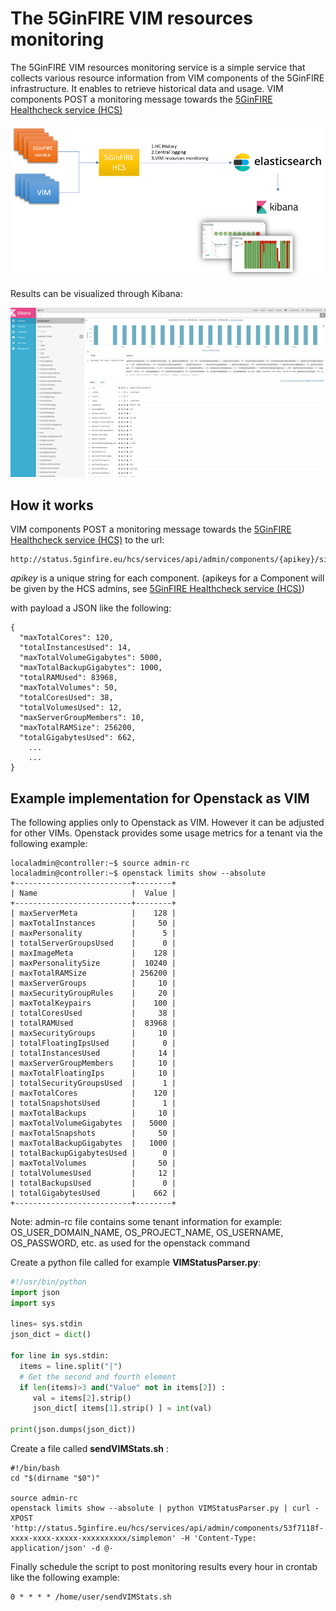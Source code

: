 <!-- TITLE: The 5GinFIRE VIM resources monitoring -->
<!-- SUBTITLE: The 5GinFIRE VIM resources monitoring -->

# The 5GinFIRE VIM resources monitoring
The 5GinFIRE VIM resources monitoring service is a simple service that collects various resource information from VIM components of the 5GinFIRE infrastructure. It enables to retrieve historical data and usage. 
VIM components POST a monitoring message towards the [5GinFIRE Healthcheck service (HCS)](hcservice/usage)

![Hcs Elastic Architecture](/uploads/hcs/hcs-elastic-architecture.png "Hcs Elastic Architecture")

Results can be visualized through Kibana:

![Hcs Vim Kibana](/uploads/hcs/hcs-vim-kibana.png "Hcs Vim Kibana")


## How it works


VIM components POST a monitoring message towards the [5GinFIRE Healthcheck service (HCS)](hcservice/usage)  to the url:

```text
http://status.5ginfire.eu/hcs/services/api/admin/components/{apikey}/simplemon
```
*apikey* is a unique string for each component. (apikeys for a Component will be given by the HCS admins, see  [5GinFIRE Healthcheck service (HCS)](hcservice/usage))

with payload a JSON like the following:
```text
{
  "maxTotalCores": 120,
  "totalInstancesUsed": 14,
  "maxTotalVolumeGigabytes": 5000,
  "maxTotalBackupGigabytes": 1000,
  "totalRAMUsed": 83968,
  "maxTotalVolumes": 50,
  "totalCoresUsed": 38,
  "totalVolumesUsed": 12,
  "maxServerGroupMembers": 10,
  "maxTotalRAMSize": 256200,
  "totalGigabytesUsed": 662,
	...
	...
}
```


## Example implementation for Openstack as VIM


The following applies only to Openstack as VIM. However it can be adjusted for other VIMs.
Openstack provides some usage metrics for a tenant via the following example:


```text
localadmin@controller:~$ source admin-rc
localadmin@controller:~$ openstack limits show --absolute
+--------------------------+--------+
| Name                     |  Value |
+--------------------------+--------+
| maxServerMeta            |    128 |
| maxTotalInstances        |     50 |
| maxPersonality           |      5 |
| totalServerGroupsUsed    |      0 |
| maxImageMeta             |    128 |
| maxPersonalitySize       |  10240 |
| maxTotalRAMSize          | 256200 |
| maxServerGroups          |     10 |
| maxSecurityGroupRules    |     20 |
| maxTotalKeypairs         |    100 |
| totalCoresUsed           |     38 |
| totalRAMUsed             |  83968 |
| maxSecurityGroups        |     10 |
| totalFloatingIpsUsed     |      0 |
| totalInstancesUsed       |     14 |
| maxServerGroupMembers    |     10 |
| maxTotalFloatingIps      |     10 |
| totalSecurityGroupsUsed  |      1 |
| maxTotalCores            |    120 |
| totalSnapshotsUsed       |      1 |
| maxTotalBackups          |     10 |
| maxTotalVolumeGigabytes  |   5000 |
| maxTotalSnapshots        |     50 |
| maxTotalBackupGigabytes  |   1000 |
| totalBackupGigabytesUsed |      0 |
| maxTotalVolumes          |     50 |
| totalVolumesUsed         |     12 |
| totalBackupsUsed         |      0 |
| totalGigabytesUsed       |    662 |
+--------------------------+--------+
```

Note: admin-rc file contains some tenant information for example:  OS_USER_DOMAIN_NAME, OS_PROJECT_NAME, OS_USERNAME, OS_PASSWORD, etc. as used for the openstack command


Create a python file called for example **VIMStatusParser.py**:

```python
#!/usr/bin/python
import json
import sys

lines= sys.stdin
json_dict = dict()

for line in sys.stdin:
  items = line.split("|")
  # Get the second and fourth element
  if len(items)>3 and("Value" not in items[2]) :
     val = items[2].strip()
     json_dict[ items[1].strip() ] = int(val)

print(json.dumps(json_dict))

```


Create a file called **sendVIMStats.sh** :


```batchfile
#!/bin/bash
cd "$(dirname "$0")"

source admin-rc
openstack limits show --absolute | python VIMStatusParser.py | curl -XPOST 'http://status.5ginfire.eu/hcs/services/api/admin/components/53f7118f-xxxx-xxxx-xxxxx-xxxxxxxxxx/simplemon' -H 'Content-Type: application/json' -d @-
```


Finally schedule the script to post monitoring results every hour in crontab like the following example:

```batchfile
0 * * * * /home/user/sendVIMStats.sh
```






